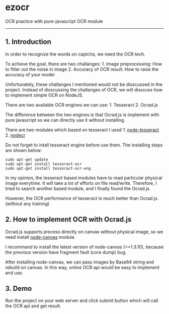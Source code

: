 ezocr
=====

OCR practice with pure-javascript OCR module

------

## 1. Introduction

In order to recognize the words on captcha, we need the OCR tech.

To achieve the goal, there are two challanges:
    1. Image preprocessing: How to filter out the noise in image 
    2. Accuracy of OCR result: How to raise the accuracy of your model 

Unfortunately, these challanges I mentioned would not be disscussed in the project.
Instead of disscussing the challanges of OCR, we will disscuss how to implement simple OCR on NodeJS.

There are two available OCR engines we can use:
    1. Tesseract
    2. Ocrad.js

The difference between the two engines is that Ocrad.js is implement with pure javascript 
so we can directly use it without installing.

There are two modules which based on tesseract I uesd 
    1. [node-tesseract](https://github.com/desmondmorris/node-tesseract)
    2. [nodecr](https://github.com/joscha/nodecr)

Do not forget to intall tesseract engine before use them.
The installing steps are shown below:
```
sudo apt-get update  
sudo apt-get install tesseract-ocr
sudo apt-get install tesseract-ocr-eng
```

In my opinion, the tesseract based modules have to read particular physical image everytime.
It will take a lot of efforts on file read/write.
Therefore, I tried to search another based module, and I finally found the Ocrad.js.

However, the OCR performance of tesseract is much better than Ocrad.js. (without any training)

## 2. How to implement OCR with Ocrad.js

Ocrad.js supports process directly on canvas without physical image, 
so we need install [node-canvas](https://github.com/Automattic/node-canvas) module.

I recommand to install the latest version of node-canvas (>=1.3.10), 
because the previous version have fragment fault (core dump) bug.

After installing node-canvas, we can pass images by Base64 string and rebuild on canvas.
In this way, online OCR api would be easy to implement and use.

## 3. Demo

Run the project on your web server and click submit button which will call the OCR api and get result.
